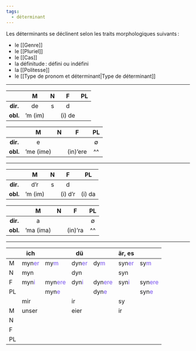 ```yaml
---
tags:
  - déterminant
---
```


Les déterminants se déclinent selon les traits morphologiques suivants :

- le [[Genre]]
- le [[Pluriel]]
- le [[Cas]]
- la définitude : défini ou indéfini
- la [[Politesse]]
- le [[Type de pronom et déterminant|Type de déterminant]]

---

|          |    M    |  N  |   F    | PL  |
| :------: | :-----: | :-: | :----: | :-: |
| **dir.** |   de    |  s  |   d    |     |
| **obl.** | ’m (im) |     | (i) de |     |

|          |     M     |  N  |    F     | PL  |
| :------: | :-------: | :-: | :------: | :-: |
| **dir.** |     e     |     |          |  ∅  |
| **obl.** | ’me (ime) |     | (in)’ere | ^^  |

---

|      | M   | N   | F   | PL  |
| :-: | :-: | :-: | :-: | :-: |
| **dir.** | d’r  | s   | d   ||
| **obl.** | ’m (im)  || (i) d’r  | (i) da |

|      | M   | N   | F   | PL  |
| :-: | :-: | :-: | :-: | :-: |
| **dir.** | a  ||| ∅ |
| **obl.** | ’ma (ima) || (in)’ra  | ^^ |

---

|     | ich                                |                                     | dü                                 |                                     | är, es                             |                                     |
| --- | ---------------------------------- | ----------------------------------- | ---------------------------------- | ----------------------------------- | ---------------------------------- | ----------------------------------- |
| M   | myn<font color="#7852ee">er</font> | my<font color="#7852ee">m</font>    | dyn<font color="#7852ee">er</font> | dy<font color="#7852ee">m</font>    | syn<font color="#7852ee">er</font> | sy<font color="#7852ee">m</font>    |
| N   | myn                                |                                     | dyn                                |                                     | syn                                |                                     |
| F   | myn<font color="#7852ee">i</font>  | myn<font color="#7852ee">ere</font> | dyn<font color="#7852ee">i</font>  | dyn<font color="#7852ee">ere</font> | syn<font color="#7852ee">i</font>  | syn<font color="#7852ee">ere</font> |
| PL  |                                    | myn<font color="#7852ee">e</font>   |                                    | dyn<font color="#7852ee">e</font>   |                                    | syn<font color="#7852ee">e</font>   |
|     | mir                                |                                     | ir                                 |                                     | sy                                 |                                     |
| M   | unser                              |                                     | eier                               |                                     | ir                                 |                                     |
| N   |                                    |                                     |                                    |                                     |                                    |                                     |
| F   |                                    |                                     |                                    |                                     |                                    |                                     |
| PL  |                                    |                                     |                                    |                                     |                                    |                                     |
